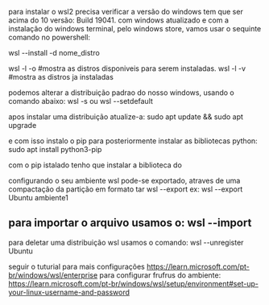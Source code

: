para instalar o wsl2 precisa verificar a versão do windows tem que ser acima do 10 versão: Build 19041.
com windows atualizado e com a instalação do windows terminal, pelo windows store, vamos usar o sequinte comando no powershell:

wsl --install -d nome_distro

wsl -l -o #mostra as distros disponiveis para serem instaladas.
wsl -l -v #mostra as distros ja instaladas

podemos alterar a distribuição padrao do nosso windows, usando o comando abaixo:
wsl -s <DistributionName> ou wsl --setdefault <DistributionName>

apos instalar uma distribuição atualize-a:
sudo apt update && sudo apt upgrade

e com isso instalo o pip para posteriormente instalar as bibliotecas python:
sudo apt install python3-pip

com o pip istalado tenho que instalar a biblioteca do 


configurando o seu ambiente wsl pode-se exportado, atraves de uma compactação da partição em formato tar 
wsl --export <Distro> <FileName> ex: wsl --export Ubuntu ambiente1

 para importar o arquivo usamos o:
 wsl --import <Distro> <InstallLocation> <FileName>
----------------------------------------------------------------------------------------------------------------
para deletar uma distribuição wsl usamos o comando:
wsl --unregister Ubuntu














seguir o tuturial para mais configurações
https://learn.microsoft.com/pt-br/windows/wsl/enterprise
para configurar frufrus do ambiente:
https://learn.microsoft.com/pt-br/windows/wsl/setup/environment#set-up-your-linux-username-and-password
